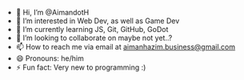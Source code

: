 - 👋 Hi, I’m @AimandotH
- 👀 I’m interested in Web Dev, as well as Game Dev
- 🌱 I’m currently learning JS, Git, GitHub, GoDot
- 💞️ I’m looking to collaborate on maybe not yet..?
- 📫 How to reach me via email at aimanhazim.business@gmail.com
- 😄 Pronouns: he/him
- ⚡ Fun fact: Very new to programming :)

<!---
AimandotH/AimandotH is a ✨ special ✨ repository because its `README.md` (this file) appears on your GitHub profile.
You can click the Preview link to take a look at your changes.
--->
